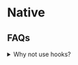 # Native

## FAQs

<details>
  <summary>Why not use hooks?</summary>
  <div>
    <div>NativeWind </div>
    <br/>
  </div>
</details>
